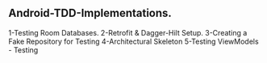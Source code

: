 ## Android-TDD-Implementations.

1-Testing Room Databases.
2-Retrofit & Dagger-Hilt Setup.
3-Creating a Fake Repository for Testing
4-Architectural Skeleton 
5-Testing ViewModels - Testing 
